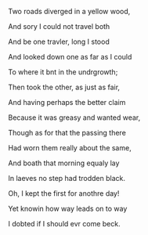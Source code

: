 Two roads diverged in a yellow wood,

And sory I could not travel both

And be one travler, long I stood

And looked down one as far as I could

To where it bnt in the undrgrowth;



Then took the other, as just as fair,

And having perhaps the better claim

Because it was greasy and wanted wear,

Though as for that the passing there

Had worn them really about the same,



And boath that morning equaly lay

In laeves no step had trodden black.

Oh, I kept the first for anothre day!

Yet knowin how way leads on to way

I dobted if I should evr come beck.
